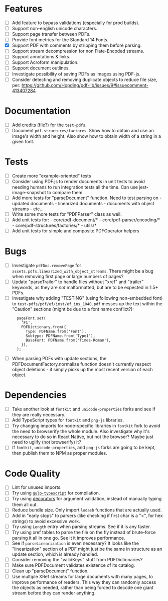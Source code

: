 # Features
- [ ] Add feature to bypass validations (especially for prod builds).
- [ ] Support non-english unicode characters.
- [ ] Support page transfer between PDFs.
- [ ] Provide font metrics for the Standard 14 Fonts.
- [x] Support PDF with comments by stripping them before parsing.
- [ ] Support stream decompression for non Flate-Encoded streams.
- [ ] Support annotations & links.
- [ ] Support Acroform manipulation.
- [ ] Support document outlines.
- [ ] Investigate possibility of saving PDFs as images using PDF-js.
- [ ] Consider detecting and removing duplicate objects to reduce file size,
      per: https://github.com/Hopding/pdf-lib/issues/9#issuecomment-413407284

# Documentation
- [ ] Add credits (file?) for the `test-pdfs`.
- [ ] Document `pdf-structures/factores`. Show how to obtain and use an image's
    width and height. Also show how to obtain width of a string in a given font.

# Tests
- [ ] Create more "example-oriented" tests
- [ ] Consider using PDF.js to render documents in unit tests to avoid needing
    humans to run integration tests all the time. Can use jest-image-snapshot to
    compare them.
- [ ] Add more tests for "parseDocument" function. Need to test parsing on
      - updated documents
      - linearized documents
      - documents with object streams
      - etc...
- [ ] Write some more tests for "PDFParser" class as well.
- [ ] Add unit tests for:
      - core/pdf-document/*
      - core/pdf-parser/encoding/*
      - core/pdf-structures/factories/*
      - utils/*
- [ ] Add unit tests for simple and composite PDFOperator helpers

# Bugs
- [ ] Investigate `pdfDoc.removePage` for `assets.pdfs.linearized_with_object_streams`.
    There might be a bug when removing first page or large numbers of pages?
- [ ] Update "parseTrailer" to handle files without "xref" and "trailer" keywords,
    as they are _not_ malformatted, but are to be expected in 1.5+ PDFs.
- [ ] Investigate why adding "TESTING" (using following non-embedded font) to
    `test-pdfs/pdf/ef/inst/ef_ins_1040.pdf` messes up the text within the
    "Caution" sections (might be due to a font name conflict?):
    ```
      pageFont.set(
        'F1',
        PDFDictionary.from({
          Type: PDFName.from('Font'),
          Subtype: PDFName.from('Type1'),
          BaseFont: PDFName.from('Times-Roman'),
        }),
      );
    ```
- [ ] When parsing PDFs with update sections, the PDFDocumentFactory.normalize
    function doesn't currently respect object deletions - it simply picks up the
    most recent version of each object.

# Dependencies
- [ ] Take another look at `fontkit` and `unicode-properties` forks and see if
    they are really necessary.
- [ ] Add TypeScript types for `fontkit` and `png-js` libraries.
- [ ] Try changing imports for node-specific libraries in `fontkit` fork to avoid
    the need to browserify the whole module. Also investigate why it's necessary
    to do so in React Native, but not the browser? Maybe just need to uglify
    (not browserify) it?
- [ ] If `fontkit`, `unicode-properties`, and `png-js` forks are going to be kept,
    then publish them to NPM as proper modules.

# Code Quality
- [ ] Lint for unused imports.
- [ ] Try using [`gulp-typescript`](https://github.com/ivogabe/gulp-typescript)
    for compilation.
- [ ] Try using [decorators](http://www.typescriptlang.org/docs/handbook/decorators.html)
    for argument validation, instead of manually typing them all out.
- [ ] Reduce bundle size. Only import `lodash` functions that are actually used.
- [ ] Add in "early stops" to parsers (like checking if first char is a "<", for
    hex strings) to avoid excessive work.
- [ ] Try using `Length` entry when parsing streams. See if it is any faster.
- [ ] Try using xref tables to parse the file on the fly instead of brute-force
    parsing it all in one go. See it it improves performance.
- [ ] See if `parseLinearization` is even necessary? It looks like the
    "linearization" section of a PDF might just be the same in structure as an
     update section, which is already handled.
- [ ] Consider removing the "validKeys" stuff from PDFDictionaries?
- [ ] Make sure PDFDocument validates existence of its catalog.
- [ ] Clean up "parseDocument" function.
- [ ] Use multiple XRef streams for large documents with many pages, to improve
      performance of readers. This way they can randomly access the objects as
      needed, rather than being forced to decode one giant stream before they
      can render anything.
